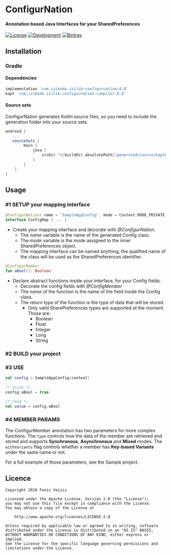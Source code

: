 # ConfigurNation
#### Annotation based Java Interfaces for your SharedPreferences
[![License](https://img.shields.io/badge/License-Apache%202.0-blue.svg)](https://opensource.org/licenses/Apache-2.0) [![Development](https://img.shields.io/badge/Stability-Development-green.svg)](https://shields.io/) [![Bintray](https://img.shields.io/badge/Bintray-0.8-lightgrey.svg)](https://dl.bintray.com/ifanie/izilib/com/izikode/izilib/configurnation/0.8/)

## Installation
### Gradle
#### Dependencies
```groovy
implementation 'com.izikode.izilib:configurnation:0.8'
kapt 'com.izikode.izilib:configurnation-compiler:0.8'
```

#### Source sets
ConfigurNation generates Kotlin source files, so you need to include the generation folder into your source sets.
```groovy
android {
   ...
   sourceSets {
        main {
            java {
                srcDir "${buildDir.absolutePath}/generated/source/kaptKotlin/"
            }
        }
    }
}
```

## Usage
### #1 SETUP your mapping interface
```kotlin
@ConfigurNation( name = "SampleAppConfig", mode = Context.MODE_PRIVATE )
interface ConfigMap { ... }
```
* Create your mapping interface and decorate with *@ConfigurNation*.
    * The *name* variable is the name of the generated Config class.
    * The *mode* variable is the mode assigned to the inner SharedPreferences object.
    * The mapping interface can be named anything, the qualified name of the class will be used as the SharedPreferences identifier.
```kotlin
@ConfigurMember
fun aBool(): Boolean
```
* Declare abstract functions inside your interface, for your Config fields.
    * Decorate the config fields with *@ConfigMember*
    * The *name* of the function is the name of the field inside the Config class.
    * The return type of the function is the type of data that will be stored.
        * Only valid SharePreferences types are supported at the moment. Those are:
            * Boolean
            * Float
            * Integer
            * Long
            * String
            
### #2 BUILD your project

### #3 USE
```kotlin
val config = SampleAppConfig(context)
  
/* write */
config.aBool = true
  
/* read */
val value = config.aBool
```

### #4 MEMBER PARAMS
The ConfigurMember annotation has two parameters for more complex functions. The ```type``` controls how the data of the member are retrieved and stored and supports **Synchronous**, **Asynchronous** and **Mixed** modes. The ```withVariants``` flag controls whether a member has **Key-based Variants** under the same name or not.

For a full example of those parameters, see the Sample project.

## Licence
```
Copyright 2018 Fanis Veizis

Licensed under the Apache License, Version 2.0 (the "License");
you may not use this file except in compliance with the License.
You may obtain a copy of the License at

    http://www.apache.org/licenses/LICENSE-2.0

Unless required by applicable law or agreed to in writing, software
distributed under the License is distributed on an "AS IS" BASIS,
WITHOUT WARRANTIES OR CONDITIONS OF ANY KIND, either express or implied.
See the License for the specific language governing permissions and
limitations under the License.
```
